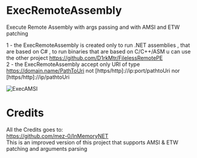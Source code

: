 # ExecRemoteAssembly
Execute Remote Assembly with args passing and with AMSI and ETW patching  

1 - the ExecRemoteAssembly is created only to run .NET assemblies , that are based on C# , to run binaries that are based on C/C++/ASM u can use the other project https://github.com/D1rkMtr/FilelessRemotePE  
2 - the ExecRemoteAssembly accept only URI of type https://domain.name/PathToUri not [https/http]://ip:port/pathtoUri nor [https/http]://ip/pathtoUri  

![ExecAMSI](https://user-images.githubusercontent.com/110354855/190879568-2f8587a6-59f8-4d4f-8954-cbeea472c5e2.png)

# Credits
All the Credits goes to:  
https://github.com/mez-0/InMemoryNET  
This is an improved version of this project that supports AMSI & ETW patching and arguments parsing
